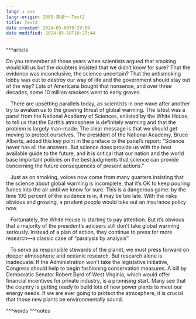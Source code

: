 ```yaml
---
langr : xxx
langr-origin: 2005-英语一-Text2
title: Text2
date created: 2024-03-09T9:29:09
date modified: 2024-03-18T10:27:44
---
```


^^^article

Do you remember all those years when scientists argued that smoking would kill us but the doubters insisted that we didn’t know for sure? That the evidence was inconclusive, the science uncertain? That the antismoking lobby was out to destroy our way of life and the government should stay out of the way? Lots of Americans bought that nonsense, and over three decades, some 10 million smokers went to early graves.

   There are upsetting parallels today, as scientists in one wave after another try to awaken us to the growing threat of global warming. The latest was a panel from the National Academy of Sciences, enlisted by the White House, to tell us that the Earth’s atmosphere is definitely warming and that the problem is largely man-made. The clear message is that we should get moving to protect ourselves. The president of the National Academy, Bruce Alberts, added this key point in the preface to the panel’s report: “Science never has all the answers. But science does provide us with the best available guide to the future, and it is critical that our nation and the world base important policies on the best judgments that science can provide concerning the future consequences of present actions.”

   Just as on smoking, voices now come from many quarters insisting that the science about global warming is incomplete, that it’s OK to keep pouring fumes into the air until we know for sure. This is a dangerous game: by the time 100 percent of the evidence is in, it may be too late. With the risks obvious and growing, a prudent people would take out an insurance policy now.

   Fortunately, the White House is starting to pay attention. But it’s obvious that a majority of the president’s advisers still don’t take global warming seriously. Instead of a plan of action, they continue to press for more research—a classic case of “paralysis by analysis”.

   To serve as responsible stewards of the planet, we must press forward on deeper atmospheric and oceanic research. But research alone is inadequate. If the Administration won’t take the legislative initiative, Congress should help to begin fashioning conservation measures. A bill by Democratic Senator Robert Byrd of West Virginia, which would offer financial incentives for private industry, is a promising start. Many see that the country is getting ready to build lots of new power plants to meet our energy needs. If we are ever going to protect the atmosphere, it is crucial that those new plants be environmentally sound.




^^^words
^^^notes

